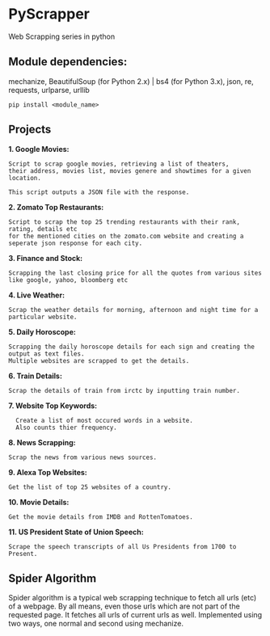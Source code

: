 PyScrapper
==========

Web Scrapping series in python

## Module dependencies:

mechanize, BeautifulSoup (for Python 2.x) | bs4 (for Python 3.x), json, re, requests, urlparse, urllib

`pip install <module_name>`

## Projects

**1. Google Movies:**
	
	Script to scrap google movies, retrieving a list of theaters, 
	their address, movies list, movies genere and showtimes for a given location. 
	 
	This script outputs a JSON file with the response. 

**2. Zomato Top Restaurants:**
	
	Script to scrap the top 25 trending restaurants with their rank, rating, details etc 
	for the mentioned cities on the zomato.com website and creating a seperate json response for each city.


**3. Finance and Stock:**
	
	Scrapping the last closing price for all the quotes from various sites like google, yahoo, bloomberg etc

**4. Live Weather:**

	Scrap the weather details for morning, afternoon and night time for a particular website.

**5. Daily Horoscope:**
	
	Scrapping the daily horoscope details for each sign and creating the output as text files. 
	Multiple websites are scrapped to get the details.

**6. Train Details:**

	Scrap the details of train from irctc by inputting train number.

**7. Website Top Keywords:** 
	
	  Create a list of most occured words in a website.
	  Also counts thier frequency.

**8. News Scrapping:**

	Scrap the news from various news sources.

**9. Alexa Top Websites:**
	
	Get the list of top 25 websites of a country.

**10. Movie Details:**

	Get the movie details from IMDB and RottenTomatoes.

**11. US President State of Union Speech:**
	
	Scrape the speech transcripts of all Us Presidents from 1700 to Present.

## Spider Algorithm

Spider algorithm is a typical web scrapping technique to fetch all urls (etc) of a webpage. By all means, 
even those urls which are not part of the requested page. It fetches all urls of current urls as well.
Implemented using two ways, one normal and second using mechanize.
